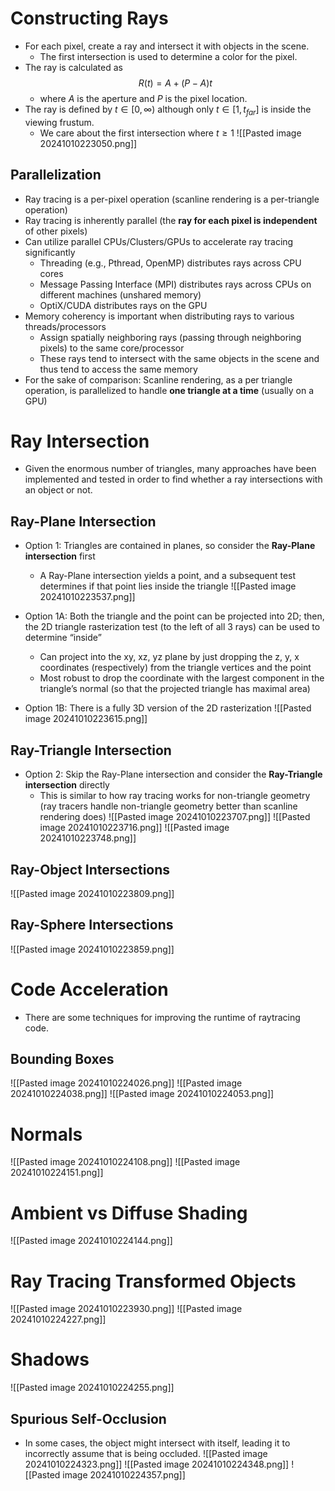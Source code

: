 
# Constructing Rays
* For each pixel, create a ray and intersect it with objects in the scene.
	* The first intersection is used to determine a color for the pixel.
* The ray is calculated as$$
R(t) = A + (P - A)t
$$
	* where $A$ is the aperture and $P$ is the pixel location.
* The ray is defined by $t \in [0, \infty)$ although only $t \in [1, t_{far}]$ is inside the viewing frustum.
	* We care about the first intersection where $t \geq 1$
![[Pasted image 20241010223050.png]]

## Parallelization
* Ray tracing is a per-pixel operation (scanline rendering is a per-triangle operation)
* Ray tracing is inherently parallel (the **ray for each pixel is independent** of other pixels)
* Can utilize parallel CPUs/Clusters/GPUs to accelerate ray tracing significantly
	* Threading (e.g., Pthread, OpenMP) distributes rays across CPU cores
	* Message Passing Interface (MPI) distributes rays across CPUs on different machines (unshared memory)
	* OptiX/CUDA distributes rays on the GPU
* Memory coherency is important when distributing rays to various threads/processors
	* Assign spatially neighboring rays (passing through neighboring pixels) to the same core/processor
	* These rays tend to intersect with the same objects in the scene and thus tend to access the same memory
* For the sake of comparison: Scanline rendering, as a per triangle operation, is parallelized to handle **one triangle at a time** (usually on a GPU)

# Ray Intersection
* Given the enormous number of triangles, many approaches have been implemented and tested in order to find whether a ray intersections with an object or not.

## Ray-Plane Intersection
* Option 1:  Triangles are contained in planes, so consider the **Ray-Plane intersection** first
	* A Ray-Plane intersection yields a point, and a subsequent test determines if that point lies inside the triangle
![[Pasted image 20241010223537.png]]

* Option 1A: Both the triangle and the point can be projected into 2D; then, the 2D triangle rasterization test (to the left of all 3 rays) can be used to determine “inside”
	* Can project into the xy, xz, yz plane by just dropping the z, y, x coordinates (respectively) from the triangle vertices and the point
	* Most robust to drop the coordinate with the largest component in the triangle’s normal (so that the projected triangle has maximal area)

* Option 1B: There is a fully 3D version of the 2D rasterization
![[Pasted image 20241010223615.png]]


## Ray-Triangle Intersection
* Option 2: Skip the Ray-Plane intersection and consider the **Ray-Triangle intersection** directly
	* This is similar to how ray tracing works for non-triangle geometry (ray tracers handle non-triangle geometry better than scanline rendering does)
![[Pasted image 20241010223707.png]]
![[Pasted image 20241010223716.png]]
![[Pasted image 20241010223748.png]]

## Ray-Object Intersections
![[Pasted image 20241010223809.png]]

## Ray-Sphere Intersections
![[Pasted image 20241010223859.png]]

# Code Acceleration
* There are some techniques for improving the runtime of raytracing code.

## Bounding Boxes
![[Pasted image 20241010224026.png]]
![[Pasted image 20241010224038.png]]
![[Pasted image 20241010224053.png]]
# Normals
![[Pasted image 20241010224108.png]]
![[Pasted image 20241010224151.png]]

# Ambient vs Diffuse Shading
![[Pasted image 20241010224144.png]]

# Ray Tracing Transformed Objects
![[Pasted image 20241010223930.png]]
![[Pasted image 20241010224227.png]]

# Shadows
![[Pasted image 20241010224255.png]]
## Spurious Self-Occlusion
* In some cases, the object might intersect with itself, leading it to incorrectly assume that is being occluded.
![[Pasted image 20241010224323.png]]
![[Pasted image 20241010224348.png]]
![[Pasted image 20241010224357.png]]
